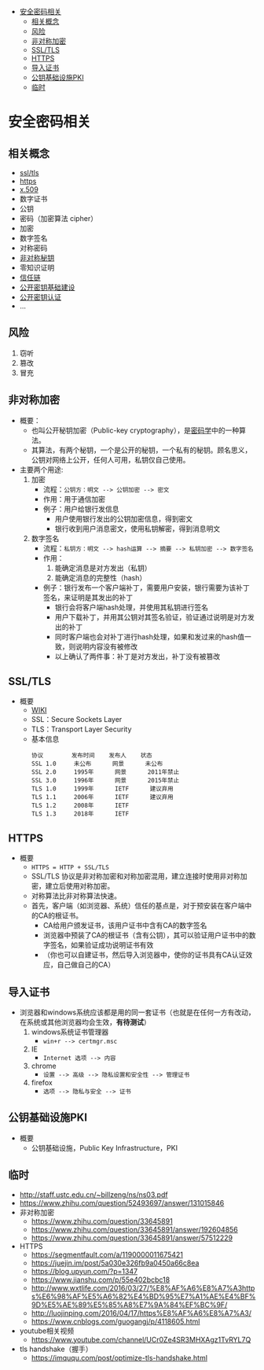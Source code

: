 <!-- TOC -->

- [安全密码相关](#安全密码相关)
    - [相关概念](#相关概念)
    - [风险](#风险)
    - [非对称加密](#非对称加密)
    - [SSL/TLS](#ssltls)
    - [HTTPS](#https)
    - [导入证书](#导入证书)
    - [公钥基础设施PKI](#公钥基础设施pki)
    - [临时](#临时)

<!-- /TOC -->

# 安全密码相关

## 相关概念

- [ssl/tls](https://zh.wikipedia.org/wiki/%E5%82%B3%E8%BC%B8%E5%B1%A4%E5%AE%89%E5%85%A8%E6%80%A7%E5%8D%94%E5%AE%9A)
- [https](https://zh.wikipedia.org/wiki/%E8%B6%85%E6%96%87%E6%9C%AC%E4%BC%A0%E8%BE%93%E5%AE%89%E5%85%A8%E5%8D%8F%E8%AE%AE)
- [x.509](https://zh.wikipedia.org/wiki/X.509)
- 数字证书
- 公钥
- 密码（加密算法 cipher）
- 加密
- 数字签名
- 对称密码
- [非对称秘钥](https://zh.wikipedia.org/wiki/%E5%85%AC%E9%96%8B%E9%87%91%E9%91%B0%E8%AA%8D%E8%AD%89)
- 零知识证明
- [信任链](https://zh.wikipedia.org/wiki/%E4%BF%A1%E4%BB%BB%E9%8F%88)
- [公开密钥基础建设](https://zh.wikipedia.org/wiki/%E5%85%AC%E9%96%8B%E9%87%91%E9%91%B0%E5%9F%BA%E7%A4%8E%E5%BB%BA%E8%A8%AD)
- [公开密钥认证](https://zh.wikipedia.org/wiki/%E5%85%AC%E9%96%8B%E9%87%91%E9%91%B0%E8%AA%8D%E8%AD%89)
- ...

## 风险

1. 窃听
2. 篡改
3. 冒充

## 非对称加密

- 概要：
    - 也叫公开秘钥加密（Public-key cryptography），是[密码学](https://zh.wikipedia.org/wiki/%E5%AF%86%E7%A0%81%E5%AD%A6)中的一种算法。
    - 其算法，有两个秘钥，一个是公开的秘钥，一个私有的秘钥。顾名思义，公钥对网络上公开，任何人可用，私钥仅自己使用。
- 主要两个用途:
    1. 加密
        - 流程：`公钥方：明文 --> 公钥加密 --> 密文`
        - 作用：用于通信加密
        - 例子：用户给银行发信息
            - 用户使用银行发出的公钥加密信息，得到密文
            - 银行收到用户消息密文，使用私钥解密，得到消息明文
    2. 数字签名
        - 流程：`私钥方：明文 --> hash运算 --> 摘要 --> 私钥加密 --> 数字签名`
        - 作用：
            1. 能确定消息是对方发出（私钥）
            2. 能确定消息的完整性（hash）
        - 例子：银行发布一个客户端补丁，需要用户安装，银行需要为该补丁签名，来证明是其发出的补丁
            - 银行会将客户端hash处理，并使用其私钥进行签名
            - 用户下载补丁，并用其公钥对其签名验证，验证通过说明是对方发出的补丁
            - 同时客户端也会对补丁进行hash处理，如果和发过来的hash值一致，则说明内容没有被修改
            - 以上确认了两件事：补丁是对方发出，补丁没有被篡改

## SSL/TLS

- 概要
    - [WIKI](https://zh.wikipedia.org/wiki/%E5%82%B3%E8%BC%B8%E5%B1%A4%E5%AE%89%E5%85%A8%E6%80%A7%E5%8D%94%E5%AE%9A)
    - SSL：Secure Sockets Layer
    - TLS：Transport Layer Security
    - 基本信息
        ```table
        协议        发布时间    发布人    状态
        SSL 1.0     未公布      网景      未公布
        SSL 2.0     1995年      网景      2011年禁止
        SSL 3.0     1996年      网景      2015年禁止
        TLS 1.0     1999年      IETF      建议弃用
        TLS 1.1     2006年      IETF      建议弃用
        TLS 1.2     2008年      IETF
        TLS 1.3     2018年      IETF
        ```


## HTTPS

- 概要
    - `HTTPS = HTTP + SSL/TLS`
    - SSL/TLS 协议是非对称加密和对称加密混用，建立连接时使用非对称加密，建立后使用对称加密。
    - 对称算法比非对称算法快速。
    - 首先，客户端（如浏览器、系统）信任的基点是，对于预安装在客户端中的CA的根证书。
        - CA给用户颁发证书，该用户证书中含有CA的数字签名
        - 浏览器中预装了CA的根证书（含有公钥），其可以验证用户证书中的数字签名，如果验证成功说明证书有效
        - （你也可以自建证书，然后导入浏览器中，使你的证书具有CA认证效应，自己做自己的CA）

## 导入证书

- 浏览器和windows系统应该都是用的同一套证书（也就是在任何一方有改动，在系统或其他浏览器均会生效，**有待测试**）
    1. windows系统证书管理器
        - `win+r --> certmgr.msc`
    2. IE
        - `Internet 选项 --> 内容`
    3. chrome
        - `设置 --> 高级 --> 隐私设置和安全性 --> 管理证书`
    4. firefox
        - `选项 --> 隐私与安全 --> 证书`

## 公钥基础设施PKI

- 概要
    - 公钥基础设施，Public Key Infrastructure，PKI


## 临时

- http://staff.ustc.edu.cn/~billzeng/ns/ns03.pdf
- https://www.zhihu.com/question/52493697/answer/131015846
- 非对称加密
    - https://www.zhihu.com/question/33645891
    - https://www.zhihu.com/question/33645891/answer/192604856
    - https://www.zhihu.com/question/33645891/answer/57512229
- HTTPS
    - https://segmentfault.com/a/1190000011675421
    - https://juejin.im/post/5a030e326fb9a0450a66c8ea
    - https://blog.upyun.com/?p=1347
    - https://www.jianshu.com/p/55e402bcbc18
    - http://www.wxtlife.com/2016/03/27/%E8%AF%A6%E8%A7%A3https%E6%98%AF%E5%A6%82%E4%BD%95%E7%A1%AE%E4%BF%9D%E5%AE%89%E5%85%A8%E7%9A%84%EF%BC%9F/
    - http://luojinping.com/2016/04/17/https%E8%AF%A6%E8%A7%A3/
    - https://www.cnblogs.com/guogangj/p/4118605.html
- youtube相关视频
    - https://www.youtube.com/channel/UCr0Ze4SR3MHXAgz1TvRYL7Q
- tls handshake（握手）
    - https://imququ.com/post/optimize-tls-handshake.html